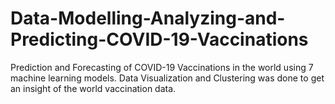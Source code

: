 # Data-Modelling-Analyzing-and-Predicting-COVID-19-Vaccinations

Prediction and Forecasting of COVID-19 Vaccinations in the world using 7 machine learning models. Data Visualization and Clustering was done to get an insight of the world vaccination data. 
